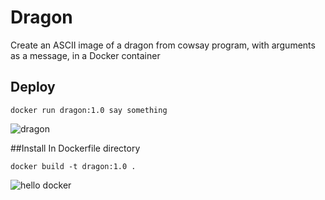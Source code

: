 # Dragon
Create an ASCII image of a dragon from cowsay program, with arguments as a message, in a Docker container

## Deploy
```
docker run dragon:1.0 say something
```

![dragon](https://user-images.githubusercontent.com/22846310/192115090-eb25d185-20fe-43be-a179-ae125b3cecdf.png)


##Install
In Dockerfile directory

```
docker build -t dragon:1.0 .
```

![hello docker](https://user-images.githubusercontent.com/22846310/192115213-8c781510-12bc-4ef6-888f-7f07092a057d.png)
